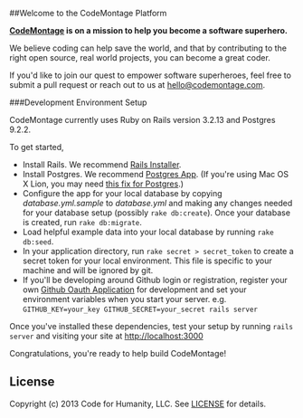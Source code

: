 ##Welcome to the CodeMontage Platform

**[CodeMontage](http://codemontage.com) is on a mission to help you become a software superhero.**

We believe coding can help save the world, and that by contributing to the right open source, real world projects, you can become a great coder.

If you'd like to join our quest to empower software superheroes, feel free to submit a pull request or reach out to us at hello@codemontage.com.



###Development Environment Setup

CodeMontage currently uses Ruby on Rails version 3.2.13 and Postgres 9.2.2.

To get started,
* Install Rails. We recommend [Rails Installer](http://railsinstaller.org).
* Install Postgres. We recommend [Postgres App](http://postgresapp.com). 
  (If you're using Mac OS X Lion, you may need [this fix for Postgres](http://stackoverflow.com/questions/9354122/how-to-install-postgresql-9-1-on-osx-lion).)
* Configure the app for your local database by copying *database.yml.sample* to *database.yml* and making any changes needed for your database setup (possibly `rake db:create`). Once your database is created, run `rake db:migrate`.
* Load helpful example data into your local database by running `rake db:seed`.
* In your application directory, run `rake secret > secret_token` to create a secret token for your local environment. This file is specific to your machine and will be ignored by git.
* If you'll be developing around Github login or registration, register your own [Github Oauth Application](https://github.com/settings/applications/new) for development and set your environment variables when you start your server. e.g. `GITHUB_KEY=your_key GITHUB_SECRET=your_secret rails server`

Once you've installed these dependencies, test your setup by running `rails server` and visiting your site at [http://localhost:3000](http://localhost:3000)

Congratulations, you're ready to help build CodeMontage!

## License

Copyright (c) 2013 Code for Humanity, LLC. See [LICENSE](https://github.com/CodeMontageHQ/codemontage/tree/master/LICENSE) for details.
